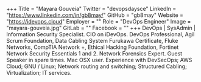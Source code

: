 +++
Title = "Mayara Gouveia"
Twitter = "devopsdaysce"
LinkedIn = "https://www.linkedin.com/in/gb8may/"
GitHub = "gb8may"
Website = "https://idevops.cloud"
Employer = ""
Role = "DevOps Engineer"
Image = "mayara-gouveia.jpg"
GitLab = ""
Facebook = ""
+++
DevOps | SysAdmin | Information Security Specialist. CIO on iDevOps. DevOps Professional, Agil Scrum Foundation, Data Cabling System Furukawa Certificate, Fluke Networks, CompTIA Network &#43;, Ethical Hacking Foundation, Fortinet Network Security Essentials 1 and 2. Network Forensics Expert. Guest Speaker in spare times. Mac OSX user. Experience with DevSecOps; AWS Cloud; GNU / Linux; Network routing and switching; Structured Cabling; Virtualization; IT services.